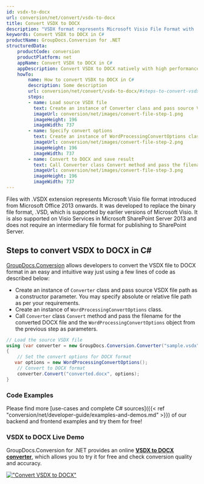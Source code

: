```yaml
---
id: vsdx-to-docx
url: conversion/net/convert/vsdx-to-docx
title: Convert VSDX to DOCX
description: "VSDX format represents Microsoft Visio File Format with .vsdx extension. Learn how to convert VSDX to DOCX file programmatically in C# language using GroupDocs.Conversion for .NET library."
keywords: Convert VSDX to DOCX in C#
productName: GroupDocs.Conversion for .NET
structuredData:
    productCode: conversion
    productPlatform: net
    appName: Convert VSDX to DOCX in C#
    appDescription: Convert VSDX to DOCX natively with high performance using C# language and server side GroupDocs.Conversion for .NET APIs, without the use of any software like Microsoft or Open Office.
    howTo:
        name: How to convert VSDX to DOCX in C# 
        description: Some description
        url: conversion/net/convert/vsdx-to-docx/#steps-to-convert-vsdx-to-docx-in-c
        steps:
        - name: Load source VSDX file 
          text: Create an instance of Converter class and pass source VSDX file path as a constructor parameter. You may specify absolute or relative file path as per your requirements. 
          imageUrl: conversion/net/images/convert-file-step-1.png
          imageHeight: 196
          imageWidth: 737
        - name: Specify convert options 
          text: Create an instance of WordProcessingConvertOptions class.
          imageUrl: conversion/net/images/convert-file-step-2.png
          imageHeight: 196
          imageWidth: 737
        - name: Convert to DOCX and save result 
          text: Call Converter class Convert method and pass the filename for the converted HTML file and the WordProcessingConvertOptions object from the previous step as parameters.
          imageUrl: conversion/net/images/convert-file-step-3.png
          imageHeight: 196
          imageWidth: 737
---
```


Files with .VSDX extension represents Microsoft Visio file format introduced from Microsoft Office 2013 onwards. It was developed to replace the binary file format, .VSD, which is supported by earlier versions of Microsoft Visio. It is also supported on Visio Services in Microsoft SharePoint Server 2013 and does not require an intermediary file format for publishing to SharePoint Server.

## Steps to convert VSDX to DOCX in C#

[GroupDocs.Conversion](https://products.groupdocs.com/conversion/net) allows developers to convert the VSDX file to DOCX format in an easy and intuitive way just using a few lines of code as described below:

* Create an instance of `Converter` class and pass source VSDX file path as a constructor parameter. You may specify absolute or relative file path as per your requirements. 
* Create an instance of `WordProcessingConvertOptions` class.
* Call `Converter` class `Convert` method and pass the filename for the converted DOCX file and the `WordProcessingConvertOptions` object from the previous step as parameters.

```csharp
// Load the source VSDX file
using (var converter = new GroupDocs.Conversion.Converter("sample.vsdx"))
{
    // Set the convert options for DOCX format
   var options = new WordProcessingConvertOptions();
    // Convert to DOCX format
    converter.Convert("converted.docx", options);
}
```

### Code Examples

Please find more [use-cases and complete C# sources]({{< ref "conversion/net/developer-guide/examples-and-demos.md" >}}) of our backend and frontend examples and try them for free!

### VSDX to DOCX Live Demo

GroupDocs.Conversion for .NET provides an online [**VSDX to DOCX converter**](https://products.groupdocs.app/conversion/vsdx-to-docx), which allows you to try it for free and check conversion quality and accuracy.

[!["Convert VSDX to DOCX"](conversion/net/images/convert-to-docx/convert-vsdx-to-docx.png)](https://products.groupdocs.app/conversion/vsdx-to-docx)